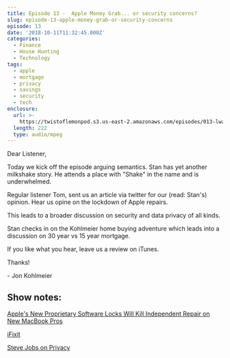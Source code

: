```yaml
---
title: Episode 13 -  Apple Money Grab... or security concerns?
slug: episode-13-apple-money-grab-or-security-concerns
episode: 13
date: '2018-10-11T11:32:45.000Z'
categories:
  - Finance
  - House Hunting
  - Technology
tags:
  - apple
  - mortgage
  - privacy
  - savings
  - security
  - tech
enclosure:
  url: >-
    https://twistoflemonpod.s3.us-east-2.amazonaws.com/episodes/013-lwatol-20181011.mp3
  length: 222
  type: audio/mpeg
---
```


Dear Listener,

Today we kick off the episode arguing semantics. Stan has yet another milkshake story. He attends a place with "Shake" in the name and is underwhelmed.

Regular listener Tom, sent us an article via twitter for our (read: Stan's) opinion. Hear us opine on the lockdown of Apple repairs.

This leads to a broader discussion on security and data privacy of all kinds.

Stan checks in on the Kohlmeier home buying adventure which leads into a discussion on 30 year vs 15 year mortgage.

If you like what you hear, leave us a review on iTunes.

Thanks!

\- Jon Kohlmeier

## Show notes:

[Apple's New Proprietary Software Locks Will Kill Independent Repair on New MacBook Pros](https://motherboard.vice.com/en_us/article/yw9qk7/macbook-pro-software-locks-prevent-independent-repair)

[iFixit](https://www.ifixit.com)

[Steve Jobs on Privacy](https://youtu.be/39iKLwlUqBo)
